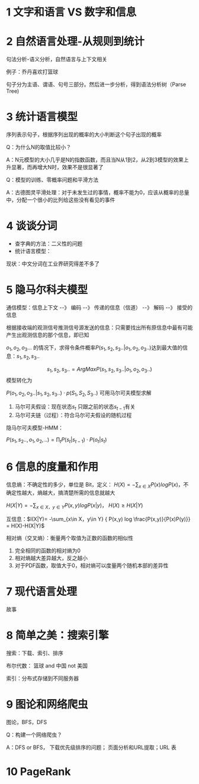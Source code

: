 # 1 文字和语言 VS 数字和信息

# 2 自然语言处理-从规则到统计

句法分析-语义分析，自然语言与上下文相关

例子：乔丹喜欢打篮球

句子分为主语、谓语、句号三部分。然后进一步分析，得到语法分析树（Parse Tree)

# 3 统计语言模型

序列表示句子，根据序列出现的概率的大小判断这个句子出现的概率

Q：为什么N的取值比较小？

A：N元模型的大小几乎是N的指数函数，而且当N从1到2，从2到3模型的效果上升显著，而再增大N时，效果不是很显著了

Q：模型的训练、零概率问题和平滑方法

A：古德图灵平滑处理：对于未发生过的事情，概率不能为0，应该从概率的总量中，分配一个很小的比列给这些没有看见的事件

# 4 谈谈分词

- 查字典的方法：二义性的问题
- 统计语言模型：

现状：中文分词在工业界研究得差不多了

# 5 隐马尔科夫模型

通信模型：信息上下文 --》 编码  --》 传递的信息（信道） --》 解码 --》 接受的信息

根据接收端的观测信号推测信号源发送的信息：只需要找出所有原信息中最有可能产生出观测信息的那个信息，即已知

$o_1,o_2,o_3...$ 的情况下，求得令条件概率$P(s_1,s_2,s_3.. | o_1,o_2,o_3..)$达到最大值的信息：$s_1,s_2,s_3..$

$$s_1,s_2,s_3.. = ArgMax P(s_1,s_2,s_3.. | o_1,o_2,o_3..)$$ 模型转化为

$P( o_1,o_2,o_3.. |s_1,s_2,s_3..)\cdot p(S_1,S_2,S_3..)$ 可用马尔可夫模型求解

1. 马尔可夫假设：现在状态$s_t$ 只跟之前的状态$s_{t-1}$有关
2. 马尔可夫链（过程）：符合马尔可夫假设的随机过程

隐马尔可夫模型-HMM：

$P(s_1,s_2..,o_1,o_2,..) = \prod_t P(s_t|s_{t-1}) \cdot P(o_t|s_t)$

# 6 信息的度量和作用

信息熵：不确定性的多少，单位是 Bit，定义： $H(X)= -\sum_{x\in X} { P(x) logP(x)}$，不确定性越大，熵越大，搞清楚所需的信息就越大

$H(X|Y)= -\sum_{x\in X，y\in Y} { P(x,y) logP(x|y)}$， $H(X)\geq H(X|Y)$

互信息：$I(X|Y)= -\sum_{x\in X，y\in Y} { P(x,y) log \frac{P(x,y)}{P(x)P(y)}} = H(X)-H(X|Y)$

相对熵（交叉熵）：衡量两个取值为正数的函数的相似性

1. 完全相同的函数的相对熵为0
2. 相对熵越大差异越大，反之越小
3. 对于PDF函数，取值大于0，相对熵可以度量两个随机本部的差异性

# 7 现代语言处理

故事

# 8 简单之美：搜索引擎

搜索：下载、索引、排序

布尔代数： 篮球 and 中国 not 美国

索引：分布式存储到不同服务器

# 9 图论和网络爬虫

图论，BFS，DFS

Q：构建一个网络爬虫？

A：DFS or BFS， 下载优先级排序的问题； 页面分析和URL提取；URL 表

# 10 PageRank

